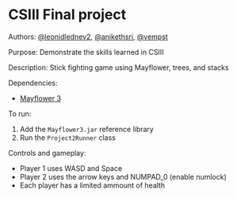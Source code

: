 # CSIII Final project

Authors: [@leonidlednev2](https://github.com/leonidlednev2), [@anikethsri](https://github.com/anikethsri), [@vempst](https://github.com/vempst)

Purpose: Demonstrate the skills learned in CSIII

Description: Stick fighting game using Mayflower, trees, and stacks

Dependencies:

* [Mayflower 3](https://drive.google.com/file/d/1v3p9eyCkCe-o6-MnKyXHi3scswR2XIRC/view)

To run:

1. Add the `Mayflower3.jar` reference library
2. Run the `Project2Runner` class

Controls and gameplay:

* Player 1 uses WASD and Space
* Player 2 uses the arrow keys and NUMPAD_0 (enable numlock)
* Each player has a limited ammount of health
